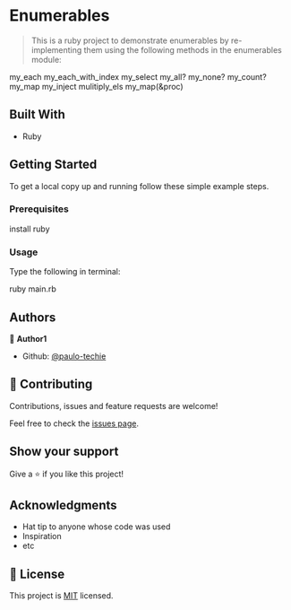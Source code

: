 # Enumerables

> This is a ruby project to demonstrate enumerables by re-implementing them using the following methods in the enumerables module:


my_each
my_each_with_index
my_select
my_all?
my_none?
my_count?
my_map
my_inject
mulitiply_els
my_map(&proc)

## Built With

- Ruby



## Getting Started


To get a local copy up and running follow these simple example steps.

### Prerequisites
 
install ruby

### Usage

Type the following in terminal:

ruby main.rb


## Authors

👤 **Author1**

- Github: [@paulo-techie](https://github.com/paulo_techie)


## 🤝 Contributing

Contributions, issues and feature requests are welcome!

Feel free to check the [issues page](issues/).

## Show your support

Give a ⭐️ if you like this project!

## Acknowledgments

- Hat tip to anyone whose code was used
- Inspiration
- etc

## 📝 License

This project is [MIT](lic.url) licensed.

